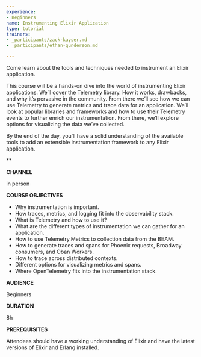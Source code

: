 ```yaml
---
experience:
- Beginners
name: Instrumenting Elixir Application
type: tutorial
trainers:
- _participants/zack-kayser.md
- _participants/ethan-gunderson.md

---
```

Come learn about the tools and techniques needed to instrument an Elixir application.

This course will be a hands-on dive into the world of instrumenting Elixir applications. We’ll cover the Telemetry library. How it works, drawbacks, and why it’s pervasive in the community. From there we’ll see how we can use Telemetry to generate metrics and trace data for an application. We’ll look at popular libraries and frameworks and how to use their Telemetry events to further enrich our instrumentation. From there, we’ll explore options for visualizing the data we’ve collected.

By the end of the day, you’ll have a solid understanding of the available tools to add an extensible instrumentation framework to any Elixir application.

\**

**CHANNEL**

in person

**COURSE OBJECTIVES**

* Why instrumentation is important.
* How traces, metrics, and logging fit into the observability stack.
* What is Telemetry and how to use it?
* What are the different types of instrumentation we can gather for an application.
* How to use Telemetry.Metrics to collection data from the BEAM.
* How to generate traces and spans for Phoenix requests, Broadway consumers, and Oban Workers.
* How to trace across distributed contexts.
* Different options for visualizing metrics and spans.
* Where OpenTelemetry fits into the instrumentation stack.

**AUDIENCE**

Beginners

**DURATION**

8h

**PREREQUISITES**

Attendees should have a working understanding of Elixir and have the latest versions of Elixir and Erlang installed.